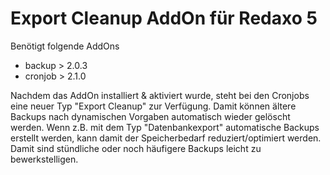 Export Cleanup AddOn für Redaxo 5
=================================

Benötigt folgende AddOns
- backup > 2.0.3
- cronjob > 2.1.0

Nachdem das AddOn installiert & aktiviert wurde, steht bei den Cronjobs eine neuer Typ "Export Cleanup" zur Verfügung. Damit können ältere Backups nach dynamischen Vorgaben automatisch wieder gelöscht werden. Wenn z.B. mit dem Typ "Datenbankexport" automatische Backups erstellt werden, kann damit der Speicherbedarf reduziert/optimiert werden. Damit sind stündliche oder noch häufigere Backups leicht zu bewerkstelligen.
